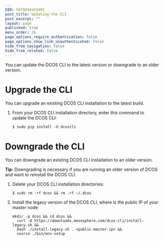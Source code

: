 ```yaml
---
UID: 56f9844a53401
post_title: Updating the CLI
post_excerpt: ""
layout: page
published: true
menu_order: 26
page_options_require_authentication: false
page_options_show_link_unauthenticated: false
hide_from_navigation: false
hide_from_related: false
---
```

You can update the DCOS CLI to the latest version or downgrade to an older version.

# <a name="upgrade"></a>Upgrade the CLI

You can upgrade an existing DCOS CLI installation to the latest build.

1.  From your DCOS CLI installation directory, enter this command to update the DCOS CLI:
    
        $ sudo pip install -U dcoscli
        

# <a name="downgrade"></a>Downgrade the CLI

You can downgrade an existing DCOS CLI installation to an older version.

**Tip:** Downgrading is necessary if you are running an older version of DCOS and want to reinstall the DCOS CLI.

1.  Delete your DCOS CLI installation directories:
    
        $ sudo rm -rf dcos && rm -rf ~/.dcos
        

2.  Install the legacy version of the DCOS CLI, where <public-master-ip> is the public IP of your master node:
    
        mkdir -p dcos && cd dcos && 
          curl -O https://downloads.mesosphere.com/dcos-cli/install-legacy.sh && 
          bash ./install-legacy.sh . <public-master-ip> && 
          source ./bin/env-setup